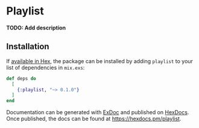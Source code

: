 # Playlist

**TODO: Add description**

## Installation

If [available in Hex](https://hex.pm/docs/publish), the package can be installed
by adding `playlist` to your list of dependencies in `mix.exs`:

```elixir
def deps do
  [
    {:playlist, "~> 0.1.0"}
  ]
end
```

Documentation can be generated with [ExDoc](https://github.com/elixir-lang/ex_doc)
and published on [HexDocs](https://hexdocs.pm). Once published, the docs can
be found at <https://hexdocs.pm/playlist>.

